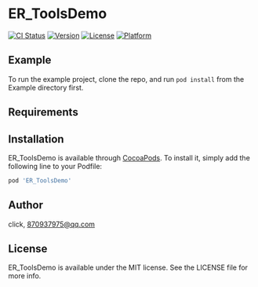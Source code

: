 # ER_ToolsDemo

[![CI Status](https://img.shields.io/travis/王庭/ER_ToolsDemo.svg?style=flat)](https://travis-ci.org/王庭/ER_ToolsDemo)
[![Version](https://img.shields.io/cocoapods/v/ER_ToolsDemo.svg?style=flat)](https://cocoapods.org/pods/ER_ToolsDemo)
[![License](https://img.shields.io/cocoapods/l/ER_ToolsDemo.svg?style=flat)](https://cocoapods.org/pods/ER_ToolsDemo)
[![Platform](https://img.shields.io/cocoapods/p/ER_ToolsDemo.svg?style=flat)](https://cocoapods.org/pods/ER_ToolsDemo)

## Example

To run the example project, clone the repo, and run `pod install` from the Example directory first.

## Requirements

## Installation

ER_ToolsDemo is available through [CocoaPods](https://cocoapods.org). To install
it, simply add the following line to your Podfile:

```ruby
pod 'ER_ToolsDemo'
```

## Author

click, 870937975@qq.com

## License

ER_ToolsDemo is available under the MIT license. See the LICENSE file for more info.

